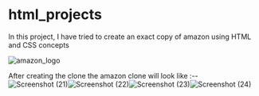 # html_projects

In this project, I have tried to create an exact copy of amazon using HTML and CSS concepts

![amazon_logo](https://github.com/prashantsingh5/html_projects/assets/136187698/2ee899f8-835b-4163-9b49-a7ddb0825609)

After creating the clone the amazon clone will look like :--
![Screenshot (21)](https://github.com/prashantsingh5/html_projects/assets/136187698/0c310d55-85ed-4899-aa45-382248af5755)![Screenshot (22)](https://github.com/prashantsingh5/html_projects/assets/136187698/76f5dbd2-2d2d-4a1b-a8dd-7a2654e5a0ac)![Screenshot (23)](https://github.com/prashantsingh5/html_projects/assets/136187698/1c6ee928-9602-49f0-87ea-6b5ec99abc8b)![Screenshot (24)](https://github.com/prashantsingh5/html_projects/assets/136187698/89ab5f01-5f66-42c0-8c8d-c5b05e4cd508)



